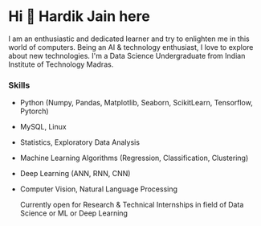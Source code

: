 #                                                         Hi 👋 Hardik Jain here

I am an enthusiastic and dedicated learner and try to enlighten me in this world of computers. Being an AI & technology enthusiast, I love to explore about new technologies. I'm a Data Science Undergraduate from Indian Institute of Technology Madras.


### Skills
* Python (Numpy, Pandas, Matplotlib, Seaborn, ScikitLearn, Tensorflow, Pytorch)
* MySQL, Linux
* Statistics, Exploratory Data Analysis
* Machine Learning Algorithms (Regression, Classification, Clustering)
* Deep Learning (ANN, RNN, CNN)
* Computer Vision, Natural Language Processing
  
  Currently open for Research & Technical Internships in field of Data Science or ML or Deep Learning

